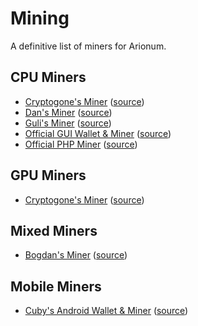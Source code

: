 # Mining

A definitive list of miners for Arionum.

## CPU Miners

- [Cryptogone's Miner](https://bitbucket.org/cryptogone/ariocppminer) ([source](https://bitbucket.org/cryptogone/ariocppminer/src))
- [Dan's Miner](https://github.com/ProgrammerDan/arionum-java/releases/latest) ([source](https://github.com/ProgrammerDan/arionum-java))
- [Guli's Miner](https://bitbucket.org/guli13/arionum-gpu-miner) ([source](https://bitbucket.org/guli13/arionum-gpu-miner/src))
- [Official GUI Wallet & Miner](https://arionum.com/LightArionumD) ([source](https://github.com/arionum/lightWalletGUI))
- [Official PHP Miner](https://github.com/arionum/miner) ([source](https://github.com/arionum/miner))

## GPU Miners

- [Cryptogone's Miner](https://bitbucket.org/cryptogone/arionum-gpu-miner) ([source](https://bitbucket.org/cryptogone/arionum-gpu-miner/src))

## Mixed Miners

- [Bogdan's Miner](https://github.com/bogdanadnan/ariominer#instructions) ([source](https://github.com/bogdanadnan/ariominer))

## Mobile Miners

- [Cuby's Android Wallet & Miner](https://play.google.com/store/apps/details?id=arionum.net.cubedpixels) ([source](https://github.com/CuteCubed/Arionum-Wallet-Android))
